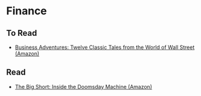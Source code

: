 Finance
=======

To Read
-------

* [Business Adventures: Twelve Classic Tales from the World of Wall Street (Amazon)](http://www.amazon.com/Business-Adventures-Twelve-Classic-Street/dp/1497644895/ref=sr_1_1?s=books&ie=UTF8&qid=1439608964&sr=1-1&keywords=business+adventures+twelve+classic+tales+from+the+world+of+wall+street)


Read
----

* [The Big Short: Inside the Doomsday Machine (Amazon)](http://www.amazon.com/Big-Short-Inside-Doomsday-Machine/dp/0393338827/ref=sr_1_1?s=books&ie=UTF8&qid=1439608822&sr=1-1&keywords=the+big+short+inside+the+doomsday+machine)

